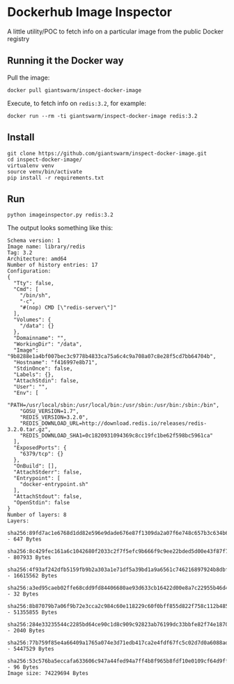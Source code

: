 # Dockerhub Image Inspector

A little utility/POC to fetch info on a particular image from the public Docker registry

## Running it the Docker way

Pull the image:

```nohighlight
docker pull giantswarm/inspect-docker-image
```

Execute, to fetch info on `redis:3.2`, for example:

```nohighlight
docker run --rm -ti giantswarm/inspect-docker-image redis:3.2
```

## Install

```nohighlight
git clone https://github.com/giantswarm/inspect-docker-image.git
cd inspect-docker-image/
virtualenv venv
source venv/bin/activate
pip install -r requirements.txt
```

## Run

```nohighlight
python imageinspector.py redis:3.2
```

The output looks something like this:

```nohighlight
Schema version: 1
Image name: library/redis
Tag: 3.2
Architecture: amd64
Number of history entries: 17
Configuration:
{
  "Tty": false, 
  "Cmd": [
    "/bin/sh", 
    "-c", 
    "#(nop) CMD [\"redis-server\"]"
  ], 
  "Volumes": {
    "/data": {}
  }, 
  "Domainname": "", 
  "WorkingDir": "/data", 
  "Image": "9b8288e1a4bf007bec3c9778b4833ca75a6c4c9a708a07c8e28f5cd7bb64704b", 
  "Hostname": "f416997e8b71", 
  "StdinOnce": false, 
  "Labels": {}, 
  "AttachStdin": false, 
  "User": "", 
  "Env": [
    "PATH=/usr/local/sbin:/usr/local/bin:/usr/sbin:/usr/bin:/sbin:/bin", 
    "GOSU_VERSION=1.7", 
    "REDIS_VERSION=3.2.0", 
    "REDIS_DOWNLOAD_URL=http://download.redis.io/releases/redis-3.2.0.tar.gz", 
    "REDIS_DOWNLOAD_SHA1=0c1820931094369c8cc19fc1be62f598bc5961ca"
  ], 
  "ExposedPorts": {
    "6379/tcp": {}
  }, 
  "OnBuild": [], 
  "AttachStderr": false, 
  "Entrypoint": [
    "docker-entrypoint.sh"
  ], 
  "AttachStdout": false, 
  "OpenStdin": false
}
Number of layers: 8
Layers:
  sha256:89fd7ac1e6768d1dd82e596e9dade676e87f1309da2a07f6e748c657b3c634b6 - 647 Bytes
  sha256:8c429fec161a6c1042680f2033c2f7f5efc9b666f9c9ee22bded5d00e43f87f7 - 807933 Bytes
  sha256:4f93af242dfb5159fb9b2a303a1e71df5a39bd1a9a6561c746216897924b8dbf - 16615562 Bytes
  sha256:a3ed95caeb02ffe68cdd9fd84406680ae93d633cb16422d00e8a7c22955b46d4 - 32 Bytes
  sha256:8b87079b7a06f9b72e3cca2c984c60e118229c60f0bff855d822f758c112b485 - 51355855 Bytes
  sha256:284e33235544c2285bd64ce90c1d8c909c92823ab76199dc33bbfe82f74e1870 - 2040 Bytes
  sha256:77b759f85e4a66409a1765a074e3d71edb417ca2e4fdf67fc5c02d7d0a6088ad - 5447529 Bytes
  sha256:53c576ba5eccafa633606c947a44fed94a7ff4b8f965b8fdf10e0109cf64d9ff - 96 Bytes
Image size: 74229694 Bytes
```